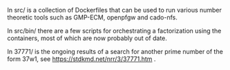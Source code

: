 In src/ is a collection of Dockerfiles that can be used to run various
number theoretic tools such as GMP-ECM, openpfgw and cado-nfs.

In src/bin/ there are a few scripts for orchestrating a factorization using
the containers, most of which are now probably out of date.

In 37771/ is the ongoing results of a search for another prime number of the
form 37w1, see https://stdkmd.net/nrr/3/37771.htm .
